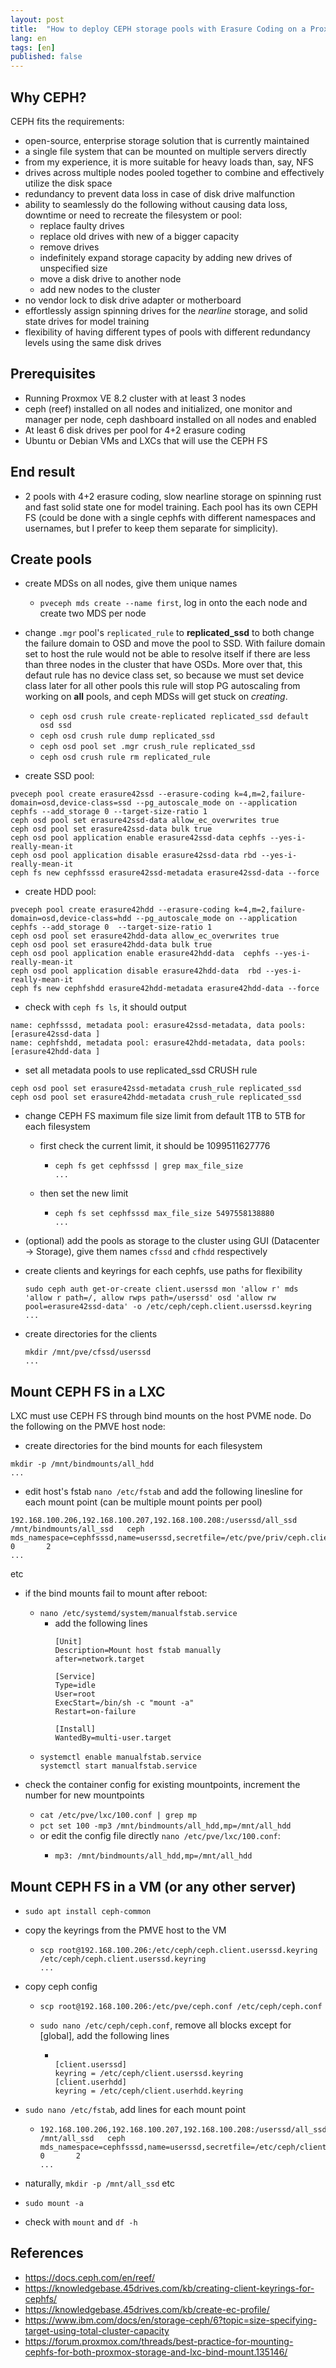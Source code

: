 ```yaml
---
layout: post
title:  "How to deploy CEPH storage pools with Erasure Coding on a Proxmox cluster"
lang: en
tags: [en]
published: false
---
```




## Why CEPH?

CEPH fits the requirements:

- open-source, enterprise storage solution that is currently maintained
- a single file system that can be mounted on multiple servers directly
- from my experience, it is more suitable for heavy loads than, say, NFS
- drives across multiple nodes pooled together to combine and effectively utilize the disk space
- redundancy to prevent data loss in case of disk drive malfunction
- ability to seamlessly do the following without causing data loss, downtime or need to recreate the filesystem or pool:
  - replace faulty drives
  - replace old drives with new of a bigger capacity
  - remove drives
  - indefinitely expand storage capacity by adding new drives of unspecified size
  - move a disk drive to another node
  - add new nodes to the cluster
- no vendor lock to disk drive adapter or motherboard
- effortlessly assign spinning drives for the *nearline* storage, and solid state drives for model training
- flexibility of having different types of pools with different redundancy levels using the same disk drives

## Prerequisites

- Running Proxmox VE 8.2 cluster with at least 3 nodes
- ceph (reef) installed on all nodes and initialized, one monitor and manager per node, ceph dashboard installed on all nodes and enabled
- At least 6 disk drives per pool for 4+2 erasure coding
- Ubuntu or Debian VMs and LXCs that will use the CEPH FS

## End result

- 2 pools with 4+2 erasure coding, slow nearline storage on spinning rust and fast solid state one for model training. Each pool has its own CEPH FS (could be done with a single cephfs with different namespaces and usernames, but I prefer to keep them separate for simplicity).

## Create pools

- create MDSs on all nodes, give them unique names
  - `pveceph mds create --name first`, log in onto the each node and create two MDS per node
- change `.mgr` pool's `replicated_rule` to **replicated_ssd** to both change the failure domain to OSD and move the pool to SSD. With failure domain set to host the rule would not be able to resolve itself if there are less than three nodes in the cluster that have OSDs. More over that, this defaut rule has no device class set, so because we must set device class later for all other pools this rule will stop PG autoscaling from working on **all** pools, and ceph MDSs will get stuck on _creating_.
  - `ceph osd crush rule create-replicated replicated_ssd default osd ssd`
  - `ceph osd crush rule dump replicated_ssd`
  - `ceph osd pool set .mgr crush_rule replicated_ssd`
  - `ceph osd crush rule rm replicated_rule`


- create SSD pool:
```shell
pveceph pool create erasure42ssd --erasure-coding k=4,m=2,failure-domain=osd,device-class=ssd --pg_autoscale_mode on --application cephfs --add_storage 0 --target-size-ratio 1
ceph osd pool set erasure42ssd-data allow_ec_overwrites true
ceph osd pool set erasure42ssd-data bulk true
ceph osd pool application enable erasure42ssd-data cephfs --yes-i-really-mean-it
ceph osd pool application disable erasure42ssd-data rbd --yes-i-really-mean-it
ceph fs new cephfsssd erasure42ssd-metadata erasure42ssd-data --force
```

- create HDD pool:
```shell
pveceph pool create erasure42hdd --erasure-coding k=4,m=2,failure-domain=osd,device-class=hdd --pg_autoscale_mode on --application cephfs --add_storage 0  --target-size-ratio 1
ceph osd pool set erasure42hdd-data allow_ec_overwrites true
ceph osd pool set erasure42hdd-data bulk true
ceph osd pool application enable erasure42hdd-data  cephfs --yes-i-really-mean-it
ceph osd pool application disable erasure42hdd-data  rbd --yes-i-really-mean-it
ceph fs new cephfshdd erasure42hdd-metadata erasure42hdd-data --force
```

- check with `ceph fs ls`, it should output
```
name: cephfsssd, metadata pool: erasure42ssd-metadata, data pools: [erasure42ssd-data ]
name: cephfshdd, metadata pool: erasure42hdd-metadata, data pools: [erasure42hdd-data ]
```

- set all metadata pools to use replicated_ssd CRUSH rule
```shell
ceph osd pool set erasure42ssd-metadata crush_rule replicated_ssd
ceph osd pool set erasure42hdd-metadata crush_rule replicated_ssd
```

- change CEPH FS maximum file size limit from default 1TB to 5TB for each filesystem
  - first check the current limit, it should be 1099511627776
    - ```
      ceph fs get cephfsssd | grep max_file_size
      ...
      ```

  - then set the new limit   
    - ```
      ceph fs set cephfsssd max_file_size 5497558138880
      ...
      ```

- (optional) add the pools as storage to the cluster using GUI (Datacenter -> Storage), give them names `cfssd` and `cfhdd` respectively

- create clients and keyrings for each cephfs, use paths for flexibility 
  ```shell
  sudo ceph auth get-or-create client.userssd mon 'allow r' mds 'allow r path=/, allow rwps path=/userssd' osd 'allow rw pool=erasure42ssd-data' -o /etc/ceph/ceph.client.userssd.keyring
  ...
  ```
- create directories for the clients
  ```shell
  mkdir /mnt/pve/cfssd/userssd
  ...
  ```

## Mount CEPH FS in a LXC

LXC must use CEPH FS through bind mounts on the host PVME node. Do the following on the PMVE host node:


- create directories for the bind mounts for each filesystem
```shell
mkdir -p /mnt/bindmounts/all_hdd
...
```
- edit host's fstab `nano /etc/fstab` and add the following linesline for each mount point (can be multiple mount points per pool)
```
192.168.100.206,192.168.100.207,192.168.100.208:/userssd/all_ssd      /mnt/bindmounts/all_ssd   ceph    mds_namespace=cephfsssd,name=userssd,secretfile=/etc/pve/priv/ceph.client.userssd.keyring,noatime,nodiratime,noacl,_netdev,mon_addr=192.168.100.206/192.168.100.207/192.168.100.208    0       2
...
```
etc

- if the bind mounts fail to mount after reboot:
  - `nano /etc/systemd/system/manualfstab.service`
    - add the following lines
      ```
      [Unit]
      Description=Mount host fstab manually
      after=network.target

      [Service]
      Type=idle
      User=root
      ExecStart=/bin/sh -c "mount -a"
      Restart=on-failure

      [Install]
      WantedBy=multi-user.target
      ```
  - ```shell
    systemctl enable manualfstab.service
    systemctl start manualfstab.service
    ```

- check the container config for existing mountpoints, increment the number for new mountpoints
  - `cat /etc/pve/lxc/100.conf | grep mp`
  - `pct set 100 -mp3 /mnt/bindmounts/all_hdd,mp=/mnt/all_hdd`
  - or edit the config file directly `nano /etc/pve/lxc/100.conf`:
    - ```
      mp3: /mnt/bindmounts/all_hdd,mp=/mnt/all_hdd
      ```

## Mount CEPH FS in a VM (or any other server)

- `sudo apt install ceph-common`

- copy the keyrings from the PMVE host to the VM
  - ```
    scp root@192.168.100.206:/etc/ceph/ceph.client.userssd.keyring /etc/ceph/ceph.client.userssd.keyring
    ...
    ```
- copy ceph config
  - ```
    scp root@192.168.100.206:/etc/pve/ceph.conf /etc/ceph/ceph.conf
    ```
  - `sudo nano /etc/ceph/ceph.conf`, remove all blocks except for [global], add the following lines
    - ```

      [client.userssd]
      keyring = /etc/ceph/client.userssd.keyring
      [client.userhdd]
      keyring = /etc/ceph/client.userhdd.keyring
      ```
- `sudo nano /etc/fstab`, add lines for each mount point
  - ```
    192.168.100.206,192.168.100.207,192.168.100.208:/userssd/all_ssd /mnt/all_ssd   ceph    mds_namespace=cephfsssd,name=userssd,secretfile=/etc/ceph/client.userssd.keyring,noatime,nodiratime,noacl,_netdev,mon_addr=192.168.100.206/192.168.100.207/192.168.100.208    0       2
    ...
    ```
- naturally, `mkdir -p /mnt/all_ssd` etc 

- `sudo mount -a`

- check with `mount` and `df -h`

## References

- https://docs.ceph.com/en/reef/
- https://knowledgebase.45drives.com/kb/creating-client-keyrings-for-cephfs/
- https://knowledgebase.45drives.com/kb/create-ec-profile/
- https://www.ibm.com/docs/en/storage-ceph/6?topic=size-specifying-target-using-total-cluster-capacity
- https://forum.proxmox.com/threads/best-practice-for-mounting-cephfs-for-both-proxmox-storage-and-lxc-bind-mount.135146/
